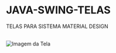 # JAVA-SWING-TELAS
TELAS PARA SISTEMA MATERIAL DESIGN

<div style="display: inline_block"> <br/>
  <img align="center" alt="Imagem da Tela" src="https://photos.google.com/photo/AF1QipNIvBYVFMIFEHPIxt7p6dAIRzeJQ48FReCoZxIS" />

</div>
  
